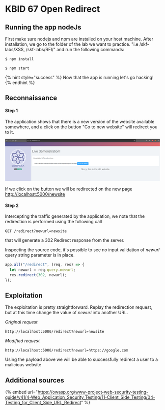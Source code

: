 # KBID 67 Open Redirect

## Running the app nodeJs

First make sure nodejs and npm are installed on your host machine.
After installation, we go to the folder of the lab we want to practice.
"i.e /skf-labs/XSS, /skf-labs/RFI/" and run the following commands:

```
$ npm install
```

```
$ npm start
```

{% hint style="success" %}
Now that the app is running let's go hacking!
{% endhint %}

## Reconnaissance

#### Step 1

The application shows that there is a new version of the website available somewhere, and a click on the button "Go to new website" will redirect you to it.

![](../../.gitbook/assets/nodejs/Url-redirection/1.png)

If we click on the button we will be redirected on the new page [http://localhost:5000/newsite](http://localhost:5000/newsite)

#### Step 2

Intercepting the traffic generated by the application, we note that the redirection is performed using the following call

```text
GET /redirect?newurl=newsite
```

that will generate a 302 Redirect response from the server.

Inspecting the source code, it's possible to see no input validation of _newurl_ query string parameter is in place.

```javascript
app.all("/redirect", (req, res) => {
  let newurl = req.query.newurl;
  res.redirect(302, newurl);
});
```

## Exploitation

The exploitation is pretty straightforward.
Replay the redirection request, but at this time change the value of _newurl_ into another URL.

_Original request_

```text
http://localhost:5000/redirect?newurl=newsite
```

_Modified request_

```text
http://localhost:5000/redirect?newurl=https://google.com
```

Using the payload above we will be able to successfully redirect a user to a malicious website

## Additional sources

{% embed url="https://owasp.org/www-project-web-security-testing-guide/v41/4-Web_Application_Security_Testing/11-Client_Side_Testing/04-Testing_for_Client_Side_URL_Redirect" %}

